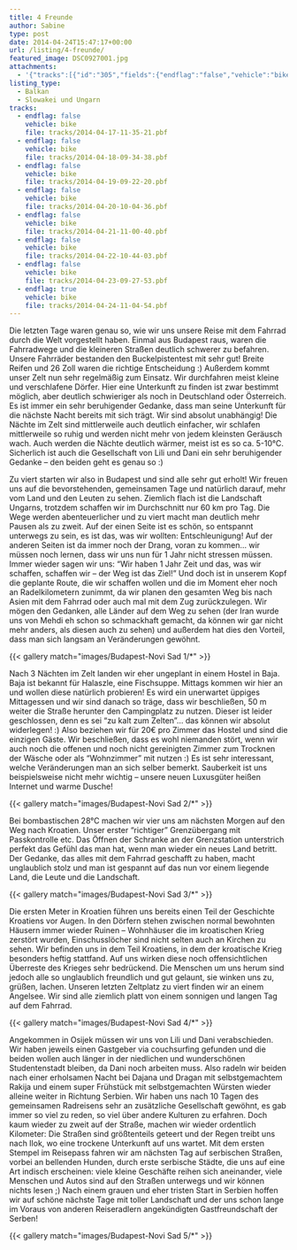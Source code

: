 ```yaml
---
title: 4 Freunde
author: Sabine
type: post
date: 2014-04-24T15:47:17+00:00
url: /listing/4-freunde/
featured_image: DSC0927001.jpg
attachments:
  - '{"tracks":[{"id":"305","fields":{"endflag":"false","vehicle":"bike"}},{"id":"306","fields":{"endflag":"false","vehicle":"bike"}},{"id":"307","fields":{"endflag":"false","vehicle":"bike"}},{"id":"308","fields":{"endflag":"false","vehicle":"bike"}},{"id":"309","fields":{"endflag":"false","vehicle":"bike"}},{"id":"310","fields":{"endflag":"false","vehicle":"bike"}},{"id":"311","fields":{"endflag":"false","vehicle":"bike"}},{"id":"312","fields":{"endflag":"true","vehicle":"bike"}}]}'
listing_type:
  - Balkan
  - Slowakei und Ungarn
tracks:
  - endflag: false
    vehicle: bike
    file: tracks/2014-04-17-11-35-21.pbf
  - endflag: false
    vehicle: bike
    file: tracks/2014-04-18-09-34-38.pbf
  - endflag: false
    vehicle: bike
    file: tracks/2014-04-19-09-22-20.pbf
  - endflag: false
    vehicle: bike
    file: tracks/2014-04-20-10-04-36.pbf
  - endflag: false
    vehicle: bike
    file: tracks/2014-04-21-11-00-40.pbf
  - endflag: false
    vehicle: bike
    file: tracks/2014-04-22-10-44-03.pbf
  - endflag: false
    vehicle: bike
    file: tracks/2014-04-23-09-27-53.pbf
  - endflag: true
    vehicle: bike
    file: tracks/2014-04-24-11-04-54.pbf
---
```

Die letzten Tage waren genau so, wie wir uns unsere Reise mit dem Fahrrad durch die Welt vorgestellt haben. Einmal aus Budapest raus, waren die Fahrradwege und die kleineren Straßen deutlich schwerer zu befahren. Unsere Fahrräder bestanden den Buckelpistentest mit sehr gut! Breite Reifen und 26 Zoll waren die richtige Entscheidung :) Außerdem kommt unser Zelt nun sehr regelmäßig zum Einsatz. Wir durchfahren meist kleine und verschlafene Dörfer. Hier eine Unterkunft zu finden ist zwar bestimmt möglich, aber deutlich schwieriger als noch in Deutschland oder Österreich. Es ist immer ein sehr beruhigender Gedanke, dass man seine Unterkunft für die nächste Nacht bereits mit sich trägt. Wir sind absolut unabhängig! Die Nächte im Zelt sind mittlerweile auch deutlich einfacher, wir schlafen mittlerweile so ruhig und werden nicht mehr von jedem kleinsten Geräusch wach. Auch werden die Nächte deutlich wärmer, meist ist es so ca. 5-10°C. Sicherlich ist auch die Gesellschaft von Lili und Dani ein sehr beruhigender Gedanke &#8211; den beiden geht es genau so :)

Zu viert starten wir also in Budapest und sind alle sehr gut erholt! Wir freuen uns auf die bevorstehenden, gemeinsamen Tage und natürlich darauf, mehr vom Land und den Leuten zu sehen. Ziemlich flach ist die Landschaft Ungarns, trotzdem schaffen wir im Durchschnitt nur 60 km pro Tag. Die Wege werden abenteuerlicher und zu viert macht man deutlich mehr Pausen als zu zweit. Auf der einen Seite ist es schön, so entspannt unterwegs zu sein, es ist das, was wir wollten: Entschleunigung! Auf der anderen Seiten ist da immer noch der Drang, voran zu kommen&#8230; wir müssen noch lernen, dass wir uns nun für 1 Jahr nicht stressen müssen. Immer wieder sagen wir uns: &#8220;Wir haben 1 Jahr Zeit und das, was wir schaffen, schaffen wir &#8211; der Weg ist das Ziel!&#8221; Und doch ist in unserem Kopf die geplante Route, die wir schaffen wollen und die im Moment eher noch an Radelkilometern zunimmt, da wir planen den gesamten Weg bis nach Asien mit dem Fahrrad oder auch mal mit dem Zug zurückzulegen. Wir mögen den Gedanken, alle Länder auf dem Weg zu sehen (der Iran wurde uns von Mehdi eh schon so schmackhaft gemacht, da können wir gar nicht mehr anders, als diesen auch zu sehen) und außerdem hat dies den Vorteil, dass man sich langsam an Veränderungen gewöhnt.

{{< gallery match="images/Budapest-Novi Sad 1/*" >}}

Nach 3 Nächten im Zelt landen wir eher ungeplant in einem Hostel in Baja. Baja ist bekannt für Halaszle, eine Fischsuppe. Mittags kommen wir hier an und wollen diese natürlich probieren! Es wird ein unerwartet üppiges Mittagessen und wir sind danach so träge, dass wir beschließen, 50 m weiter die Straße herunter den Campingplatz zu nutzen. Dieser ist leider geschlossen, denn es sei &#8220;zu kalt zum Zelten&#8221;&#8230; das können wir absolut widerlegen! :) Also beziehen wir für 20€ pro Zimmer das Hostel und sind die einzigen Gäste. Wir beschließen, dass es wohl niemanden stört, wenn wir auch noch die offenen und noch nicht gereinigten Zimmer zum Trocknen der Wäsche oder als &#8220;Wohnzimmer&#8221; mit nutzen :) Es ist sehr interessant, welche Veränderungen man an sich selber bemerkt. Sauberkeit ist uns beispielsweise nicht mehr wichtig &#8211; unsere neuen Luxusgüter heißen Internet und warme Dusche!

{{< gallery match="images/Budapest-Novi Sad 2/*" >}}

Bei bombastischen 28°C machen wir vier uns am nächsten Morgen auf den Weg nach Kroatien. Unser erster &#8220;richtiger&#8221; Grenzübergang mit Passkontrolle etc. Das Öffnen der Schranke an der Grenzstation unterstrich perfekt das Gefühl das man hat, wenn man wieder ein neues Land betritt. Der Gedanke, das alles mit dem Fahrrad geschafft zu haben, macht unglaublich stolz und man ist gespannt auf das nun vor einem liegende Land, die Leute und die Landschaft.

{{< gallery match="images/Budapest-Novi Sad 3/*" >}}

Die ersten Meter in Kroatien führen uns bereits einen Teil der Geschichte Kroatiens vor Augen. In den Dörfern stehen zwischen normal bewohnten Häusern immer wieder Ruinen &#8211; Wohnhäuser die im kroatischen Krieg zerstört wurden, Einschusslöcher sind nicht selten auch an Kirchen zu sehen. Wir befinden uns in dem Teil Kroatiens, in dem der kroatische Krieg besonders heftig stattfand. Auf uns wirken diese noch offensichtlichen Überreste des Krieges sehr bedrückend. Die Menschen um uns herum sind jedoch alle so unglaublich freundlich und gut gelaunt, sie winken uns zu, grüßen, lachen. Unseren letzten Zeltplatz zu viert finden wir an einem Angelsee. Wir sind alle ziemlich platt von einem sonnigen und langen Tag auf dem Fahrrad.

{{< gallery match="images/Budapest-Novi Sad 4/*" >}}

Angekommen in Osijek müssen wir uns von Lili und Dani verabschieden. Wir haben jeweils einen Gastgeber via couchsurfing gefunden und die beiden wollen auch länger in der niedlichen und wunderschönen Studentenstadt bleiben, da Dani noch arbeiten muss. Also radeln wir beiden nach einer erholsamen Nacht bei Dajana und Dragan mit selbstgemachtem Rakija und einem super Frühstück mit selbstgemachten Würsten wieder alleine weiter in Richtung Serbien. Wir haben uns nach 10 Tagen des gemeinsamen Radreisens sehr an zusätzliche Gesellschaft gewöhnt, es gab immer so viel zu reden, so viel über andere Kulturen zu erfahren. Doch kaum wieder zu zweit auf der Straße, machen wir wieder ordentlich Kilometer: Die Straßen sind größtenteils geteert und der Regen treibt uns nach Ilok, wo eine trockene Unterkunft auf uns wartet. Mit dem ersten Stempel im Reisepass fahren wir am nächsten Tag auf serbischen Straßen, vorbei an bellenden Hunden, durch erste serbische Städte, die uns auf eine Art indisch erscheinen: viele kleine Geschäfte reihen sich aneinander, viele Menschen und Autos sind auf den Straßen unterwegs und wir können nichts lesen ;) Nach einem grauen und eher tristen Start in Serbien hoffen wir auf schöne nächste Tage mit toller Landschaft und der uns schon lange im Voraus von anderen Reiseradlern angekündigten Gastfreundschaft der Serben!

{{< gallery match="images/Budapest-Novi Sad 5/*" >}}